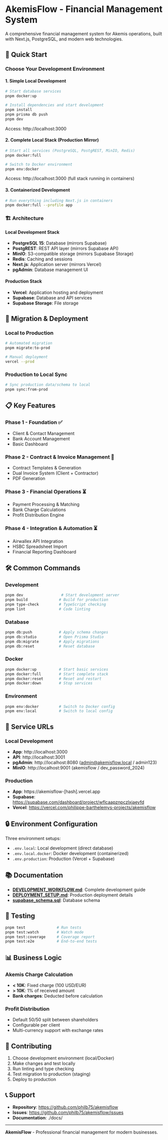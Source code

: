 # AkemisFlow - Financial Management System

A comprehensive financial management system for Akemis operations, built with Next.js, PostgreSQL, and modern web technologies.

## 🚀 Quick Start

### Choose Your Development Environment

#### 1. Simple Local Development
```bash
# Start database services
pnpm docker:up

# Install dependencies and start development
pnpm install
pnpm prisma db push
pnpm dev
```
Access: http://localhost:3000

#### 2. Complete Local Stack (Production Mirror)
```bash
# Start all services (PostgreSQL, PostgREST, MinIO, Redis)
pnpm docker:full

# Switch to Docker environment
pnpm env:docker
```
Access: http://localhost:3000 (full stack running in containers)

#### 3. Containerized Development
```bash
# Run everything including Next.js in containers
pnpm docker:full --profile app
```

### 🏗️ Architecture

#### Local Development Stack
- **PostgreSQL 15**: Database (mirrors Supabase)
- **PostgREST**: REST API layer (mirrors Supabase API)  
- **MinIO**: S3-compatible storage (mirrors Supabase Storage)
- **Redis**: Caching and sessions
- **Next.js**: Application server (mirrors Vercel)
- **pgAdmin**: Database management UI

#### Production Stack  
- **Vercel**: Application hosting and deployment
- **Supabase**: Database and API services
- **Supabase Storage**: File storage

## 🔄 Migration & Deployment

### Local to Production
```bash
# Automated migration
pnpm migrate:to-prod

# Manual deployment
vercel --prod
```

### Production to Local Sync
```bash
# Sync production data/schema to local
pnpm sync:from-prod
```

## 📋 Key Features

### Phase 1 - Foundation ✅
- Client & Contact Management
- Bank Account Management  
- Basic Dashboard

### Phase 2 - Contract & Invoice Management 🔄
- Contract Templates & Generation
- Dual Invoice System (Client + Contractor)
- PDF Generation

### Phase 3 - Financial Operations ⏳
- Payment Processing & Matching
- Bank Charge Calculations
- Profit Distribution Engine

### Phase 4 - Integration & Automation ⏳  
- Airwallex API Integration
- HSBC Spreadsheet Import
- Financial Reporting Dashboard

## 🛠️ Common Commands

### Development
```bash
pnpm dev                 # Start development server
pnpm build              # Build for production
pnpm type-check         # TypeScript checking
pnpm lint               # Code linting
```

### Database
```bash
pnpm db:push            # Apply schema changes
pnpm db:studio          # Open Prisma Studio
pnpm db:migrate         # Apply migrations
pnpm db:reset           # Reset database
```

### Docker
```bash
pnpm docker:up          # Start basic services
pnpm docker:full        # Start complete stack
pnpm docker:reset       # Reset and restart
pnpm docker:down        # Stop services
```

### Environment
```bash
pnpm env:docker         # Switch to Docker config
pnpm env:local          # Switch to local config
```

## 🔗 Service URLs

### Local Development
- **App**: http://localhost:3000
- **API**: http://localhost:3001  
- **pgAdmin**: http://localhost:8080 (admin@akemisflow.local / admin123)
- **MinIO**: http://localhost:9001 (akemisflow / dev_password_2024)

### Production
- **App**: https://akemisflow-[hash].vercel.app
- **Supabase**: https://supabase.com/dashboard/project/wflcaapznpczlxjaeyfd
- **Vercel**: https://vercel.com/philippe-barthelemys-projects/akemisflow

## 🔒 Environment Configuration

Three environment setups:
- `.env.local`: Local development (direct database)
- `.env.local.docker`: Docker development (containerized)  
- `.env.production`: Production (Vercel + Supabase)

## 📚 Documentation

- **[DEVELOPMENT_WORKFLOW.md](./DEVELOPMENT_WORKFLOW.md)**: Complete development guide
- **[DEPLOYMENT_SETUP.md](./DEPLOYMENT_SETUP.md)**: Production deployment details
- **[supabase_schema.sql](./supabase_schema.sql)**: Database schema

## 🧪 Testing

```bash
pnpm test              # Run tests
pnpm test:watch        # Watch mode
pnpm test:coverage     # Coverage report  
pnpm test:e2e          # End-to-end tests
```

## 📊 Business Logic

### Akemis Charge Calculation
- **< 10K**: Fixed charge (100 USD/EUR)
- **> 10K**: 1% of received amount
- **Bank charges**: Deducted before calculation

### Profit Distribution
- Default 50/50 split between shareholders
- Configurable per client
- Multi-currency support with exchange rates

## 🤝 Contributing

1. Choose development environment (local/Docker)
2. Make changes and test locally
3. Run linting and type checking
4. Test migration to production (staging)
5. Deploy to production

## 📞 Support

- **Repository**: https://github.com/philb75/akemisflow
- **Issues**: https://github.com/philb75/akemisflow/issues
- **Documentation**: ./docs/

---

**AkemisFlow** - Professional financial management for modern businesses.